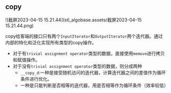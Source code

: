 ## copy

![截屏2023-04-15 15.21.44](stl_algobase.assets/截屏2023-04-15 15.21.44.png)

copy给客端的接口只有两个`InputIterator`和`OutputIterator`两个迭代器。通过内部的特化和泛化实现所有类型的copy操作。

- 对于有`trivial assignment operator`类型的数据，直接使用`memove`进行拷贝和赋值操作。
- 对于没有`trivial assignment operator`类型的数据，则分成两种
  - `__copy_d`:一种是接受随机访问的迭代器，计算迭代器之间的差值作为循环条件进行优化。
  - 一种是只能判断是否相等的迭代器，用是否相等作为循环条件（效率较低）